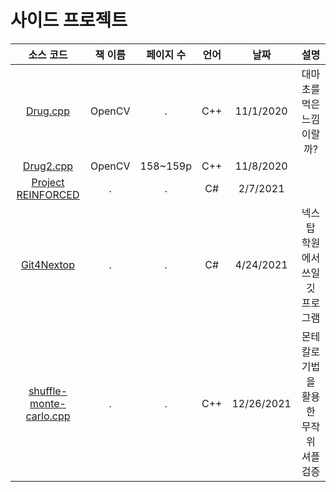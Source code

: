 # 사이드 프로젝트
|소스 코드|책 이름|페이지 수|언어|날짜|설명|
|:---:|:---:|:---:|:---:|:---:|:---:|
|[Drug.cpp](./Side-Projects/Drug.cpp)|OpenCV|.|C++|11/1/2020|대마초를 먹은 느낌이랄까?|
|[Drug2.cpp](./Side-Projects/Drug2.cpp)|OpenCV|158~159p|C++|11/8/2020|
|[Project REINFORCED](https://github.com/Luigi38/ProjectReinforced)|.|.|C#|2/7/2021|
|[Git4Nextop](https://github.com/MineEric64/Git4Nextop)|.|.|C#|4/24/2021|넥스탑 학원에서 쓰일 깃 프로그램|
|[shuffle-monte-carlo.cpp](./Side-Projects/shuffle-monte-carlo.cpp)|.|.|C++|12/26/2021|몬테 칼로 기법을 활용한 무작위 셔플 검증|